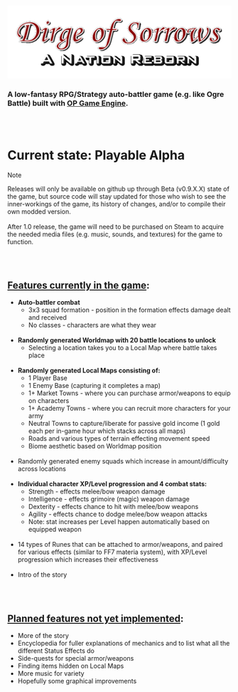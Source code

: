 ![](/Assets/Title_Banner_Clear.png)
### A low-fantasy RPG/Strategy auto-battler game (e.g. like Ogre Battle) built with [OP Game Engine](https://github.com/Oblivionburn/OP_Engine).
<br><br>
# Current state: Playable Alpha
>[!NOTE]
>Releases will only be available on github up through Beta (v0.9.X.X) state of the game, but source code will stay updated for those who wish to see the inner-workings of the game, its history of changes, and/or to compile their own modded version.
><br><br>After 1.0 release, the game will need to be purchased on Steam to acquire the needed media files (e.g. music, sounds, and textures) for the game to function.

<br><br>
## <ins>Features currently in the game</ins>:
- **Auto-battler combat**
  - 3x3 squad formation - position in the formation effects damage dealt and received
  - No classes - characters are what they wear
<br><br>
- **Randomly generated Worldmap with 20 battle locations to unlock**
  - Selecting a location takes you to a Local Map where battle takes place
<br><br>
- **Randomly generated Local Maps consisting of:**
  - 1 Player Base
  - 1 Enemy Base (capturing it completes a map)
  - 1+ Market Towns - where you can purchase armor/weapons to equip on characters
  - 1+ Academy Towns - where you can recruit more characters for your army
  - Neutral Towns to capture/liberate for passive gold income (1 gold each per in-game hour which stacks across all maps)
  - Roads and various types of terrain effecting movement speed
  - Biome aesthetic based on Worldmap position
<br><br>
- Randomly generated enemy squads which increase in amount/difficulty across locations
<br><br>
- **Individual character XP/Level progression and 4 combat stats:**
  - Strength - effects melee/bow weapon damage
  - Intelligence - effects grimoire (magic) weapon damage
  - Dexterity - effects chance to hit with melee/bow weapons
  - Agility - effects chance to dodge melee/bow weapon attacks
  - Note: stat increases per Level happen automatically based on equipped weapon
<br><br>
- 14 types of Runes that can be attached to armor/weapons, and paired for various effects (similar to FF7 materia system), with XP/Level progression which increases their effectiveness
<br><br>
- Intro of the story

<br><br>
## <ins>Planned features not yet implemented</ins>:
- More of the story
- Encyclopedia for fuller explanations of mechanics and to list what all the different Status Effects do
- Side-quests for special armor/weapons
- Finding items hidden on Local Maps
- More music for variety
- Hopefully some graphical improvements

